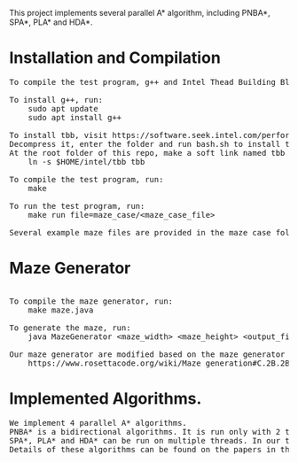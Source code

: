 This project implements several parallel A* algorithm, including PNBA*, SPA*, PLA* and HDA*.

# Installation and Compilation
<pre>
To compile the test program, g++ and Intel Thead Building Block(tbb) needs to be installed. 

To install g++, run: 
    sudo apt update
    sudo apt install g++

To install tbb, visit https://software.seek.intel.com/performance-libraries, and download the compressed file.
Decompress it, enter the folder and run bash.sh to install tbb library.
At the root folder of this repo, make a soft link named tbb to the tbb folder of the installed library. (Should be at the $HOME path). Run:
    ln -s $HOME/intel/tbb tbb

To compile the test program, run:
    make

To run the test program, run:
    make run file=maze_case/&ltmaze_case_file&gt

Several example maze files are provided in the maze_case folder.
</pre>
# Maze Generator
<pre>

To compile the maze generator, run:
    make maze.java

To generate the maze, run:
    java MazeGenerator &ltmaze_width&gt &ltmaze_height&gt &ltoutput_file&gt

Our maze generator are modified based on the maze generator from the following link:
    https://www.rosettacode.org/wiki/Maze_generation#C.2B.2B
</pre>


# Implemented Algorithms.
<pre>
We implement 4 parallel A* algorithms.
PNBA* is a bidirectional algorithms. It is run only with 2 threads.
SPA*, PLA* and HDA* can be run on multiple threads. In our test program, it is run with 1, 2, 4, 8, 16 and 32 threads.
Details of these algorithms can be found on the papers in the paper folder
</pre>
